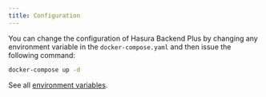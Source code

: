 ```yaml
---
title: Configuration
---
```


You can change the configuration of Hasura Backend Plus by changing any environment variable in the `docker-compose.yaml` and then issue the following command:

```bash
docker-compose up -d
```

See all [environment variables](/docs/environment-variables).
